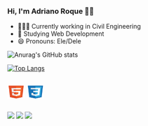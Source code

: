 ### Hi, I'm Adriano Roque 👋🏼

<div>
  
</div>
  
- 👷🏼‍♂️ Currently working in Civil Engineering
- 🌱 Studying Web Development
- 😄 Pronouns: Ele/Dele
  
![Anurag's GitHub stats](https://github-readme-stats.vercel.app/api?username=adrianoroquee&show_icons=true&theme=white)

[![Top Langs](https://github-readme-stats.vercel.app/api/top-langs/?username=adrianoroquee&layout=donut-vertical)](https://github.com/adrianoroquee/github-readme-stats)


<div style="display: inline_block"><br>
  <img align="center" alt="adrianoroquee-HTML" height="30" width="40" src="https://raw.githubusercontent.com/devicons/devicon/master/icons/html5/html5-original.svg">
  <img align="center" alt="adrianoroquee-CSS" height="30" width="40" src="https://raw.githubusercontent.com/devicons/devicon/master/icons/css3/css3-original.svg">
</div>

##

  <div> 
 <a href="https://www.linkedin.com/in/adriano-roque-1a5680157" target="_blank"><img src="https://img.shields.io/badge/-LinkedIn-%230077B5?style=for-the-badge&logo=linkedin&logoColor=white" target="_blank"></a> 
  <a href = "mailto:gomes.roquee@gmail.com"><img src="https://img.shields.io/badge/-Gmail-%23333?style=for-the-badge&logo=gmail&logoColor=red" target="_blank"></a>
  <a href="https://instagram.com/driroque_" target="_blank"><img src="https://img.shields.io/badge/-Instagram-%23E4405F?style=for-the-badge&logo=instagram&logoColor=black" target="_blank"></a>
</div>
